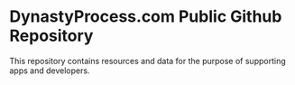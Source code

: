 # DynastyProcess.com Public Github Repository

This repository contains resources and data for the purpose of supporting apps and developers. 

